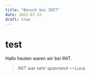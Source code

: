 ```yaml
---
title: "Besuch bei INIT"
date: 2022-07-22
draft: true
---
```


# test

Hallo heuten waren wir bei INIT.


> INIT war sehr spannend ~~Luca